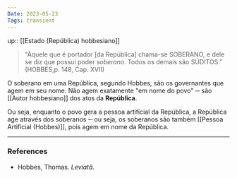 ```yaml
---
Date: 2023-05-23
Tags: transient
---
```

up:: [[Estado (República) hobbesiano]]

> "Àquele que é portador [da República] chama-se SOBERANO, e dele se diz que possui poder *soberano*. Todos os demais são SÚDITOS." (HOBBES,p. 148, Cap. XVII)

O soberano em uma República, segundo Hobbes, são os governantes que agem em seu nome. Não agem exatamente "em nome do povo" ─ são [[Autor hobbesiano]] dos atos da **República**. 

Ou seja, enquanto o povo gera a pessoa artificial da República, a República age através dos soberanos ─ ou seja, os soberanos são também [[Pessoa Artificial (Hobbes)]], pois agem em nome da República.

---
### References
- Hobbes, Thomas. _Leviatã_.